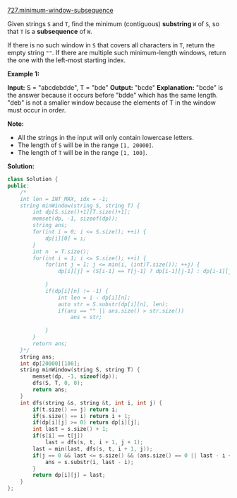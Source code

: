 [727.minimum-window-subsequence](https://leetcode.com/problems/minimum-window-subsequence/)  

Given strings `S` and `T`, find the minimum (contiguous) **substring** `W` of `S`, so that `T` is a **subsequence** of `W`.

If there is no such window in `S` that covers all characters in `T`, return the empty string `""`. If there are multiple such minimum-length windows, return the one with the left-most starting index.

**Example 1:**

**Input:** 
S = "abcdebdde", T = "bde"
**Output:** "bcde"
**Explanation:** 
"bcde" is the answer because it occurs before "bdde" which has the same length.
"deb" is not a smaller window because the elements of T in the window must occur in order.

**Note:**

*   All the strings in the input will only contain lowercase letters.
*   The length of `S` will be in the range `[1, 20000]`.
*   The length of `T` will be in the range `[1, 100]`.  



**Solution:**  

```cpp
class Solution {
public:
    /*
    int len = INT_MAX, idx = -1;
    string minWindow(string S, string T) {
        int dp[S.size()+1][T.size()+1];
        memset(dp, -1, sizeof(dp));
        string ans;
        for(int i = 0; i <= S.size(); ++i) {
            dp[i][0] = i;
        }
        int n  = T.size();
        for(int i = 1; i <= S.size(); ++i) {
            for(int j = 1; j <= min(i, (int)T.size()); ++j) {
                dp[i][j] = (S[i-1] == T[j-1] ? dp[i-1][j-1] : dp[i-1][j]);
                
            }
            if(dp[i][n] != -1) {
                int len = i - dp[i][n];
                auto str = S.substr(dp[i][n], len);
                if(ans == "" || ans.size() > str.size())
                    ans = str;
                    
            }
        }
        return ans;
    }*/
    string ans;
    int dp[20000][100];
    string minWindow(string S, string T) {
        memset(dp, -1, sizeof(dp));
        dfs(S, T, 0, 0);
        return ans;
    }
    int dfs(string &s, string &t, int i, int j) {
        if(t.size() == j) return i;
        if(s.size() == i) return i + 1;
        if(dp[i][j] >= 0) return dp[i][j];
        int last = s.size() + 1;
        if(s[i] == t[j])
            last = dfs(s, t, i + 1, j + 1);
        last = min(last, dfs(s, t, i + 1, j));
        if(j == 0 && last <= s.size() && (ans.size() == 0 || last - i <= ans.size())) {
            ans = s.substr(i, last - i);
        }
        return dp[i][j] = last;
    }
};
```
      